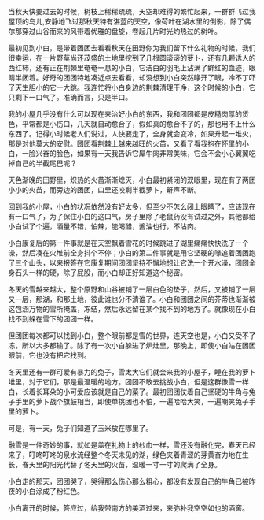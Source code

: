 
当秋天快要过去的时候，树枝上稀稀疏疏，天空却难得的繁忙起来，一群群飞过我屋顶的鸟儿,安静地飞过那秋天特有湛蓝的天空，像荷叶在湖水里的倒影，除了偶尔那穿过山谷而来的风带着优雅的盘旋，卷起几片时光灼热过的树叶。

最初见到小白，是带着团团去看看秋天在田野你为我们留下什么礼物的时候，我们很幸运，在一片野草尚还茂盛的土地里挖到了几根圆滚滚的萝卜，还有几颗诱人的西红柿，还有正在荆棘里奄奄一息的小白，它洁白的羽毛上沾满了鲜红的血迹，眼睛半闭着。好奇的团团特地凑近点去看看，却没想到小白突然睁开了眼，冷不丁吓了天生胆小的它一大跳。我连忙将小白身边的荆棘清理干净，这个时候的小白，它只剩下一口气了。准确而言，只是半口。

我的小屋几乎没有什么可以现在来治好小白的东西，我和团团都是皮糙肉厚的货色，平常都是小伤口，几天就自动愈合了，假如真的愈合不了的，那也用不上什么东西了。记得小时候老人们说过，人快要走了，全身就会变冷，如果升起一堆火，那是对他莫大的安慰。团团看荆棘上越来越旺的火苗，又看了看我抱在怀里的小白，一脸兴奋的脸色，如果有一天我告诉它犀牛肉非常美味，它会不会小心翼翼吃掉自己的半截尾巴呢？

天色渐晚的田野里，炽热的火苗渐渐熄灭，小白最初紧闭的双眼里，现在有了两团小小的火苗，而旁边的团团，口里还咬剩半截萝卜，鼾声不断。

回到我的小屋，小白的状况依然没有好太多，但至少不怎么闭上眼睛了，应该现在有一口气了，为了保住小白的这口气，房子里除了老鼠药没有试过之外，其他都给小白试了个遍，酒量不错，怕辣，能喝醋，酱油也行，不沾肉。

小白康复后的第一件事就是在天空飘着雪花的时候跳进了湖里痛痛快快洗了一个澡，然后凑在火堆前全身抖个不停；小白的第二件事就是用它坚硬的喙追着团团跑了三个山头，以来报答在它康复期间团团坚持不懈地想让它洗一个开水澡，团团全身石头一样的硬，除了屁股，而小白却正好知道这个秘密。

冬天的雪越来越大，整个原野和山谷被铺了一层白色的垫子，然后，又被铺了一层又一层，那湖，和那土地，彼此谁也分不清谁了。小白和团团之间的芥蒂也渐渐被这包涵万物的雪所掩盖，冻结，然后永远留在某个找不到的地方了。就像现在小白找不到躲在雪下的团团一样。

但团团每次都可以找到小白，整个眼前都是雪的世界，连天空也是，小白又受不了冻，所以大多都输了。除了有一次小白躲进了炉灶里，那晚上，即使小白站在团团眼前，它也没有把它找到。

冬天里还有一群可爱有暴力的兔子，雪太大它们就会来我的小屋子，睡在我的萝卜堆里，对于它们，那是最温暖的地方。团团不敢去挑战小白，但是这群像雪一样白，长着长耳朵的小可爱应该就是自己的菜了。最初团团仗着自己坚硬的牛角与兔子手里的萝卜战个旗鼓相当，即使单挑团也不怕，一遍哈哈大笑，一遍嘲笑兔子手里的萝卜。

可是，有一天，兔子们知道了玉米放在哪里了。

融雪是一件奇妙的事，就如是盖在礼物上的纱巾一样，雪还没有融化完，春天已经来了，叮咚叮咚的泉水流经整个冬天未见的湖，绿色夹着青涩的芽黄奋力地在生长，春天里的阳光代替了冬天里的火苗，温暖一寸一寸的爬满了全身。

小白走的那天，团团哭了，哭得那么伤心那么粗心，都没有发现自己的牛角已被昨夜的小白涂成了粉红色。

小白离开的时候，答应过，给我带南方的美酒过来，来弥补我空空如也的酒窖。